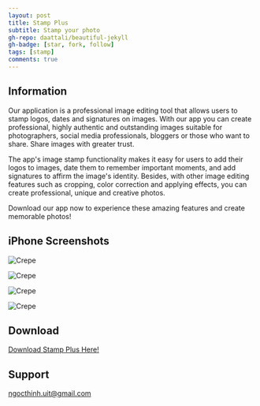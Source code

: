 ```yaml
---
layout: post
title: Stamp Plus
subtitle: Stamp your photo
gh-repo: daattali/beautiful-jekyll
gh-badge: [star, fork, follow]
tags: [stamp]
comments: true
---
```


## Information

Our application is a professional image editing tool that allows users to stamp logos, dates and signatures on images. With our app you can create professional, highly authentic and outstanding images suitable for photographers, social media professionals, bloggers or those who want to share. Share images with greater trust.


The app's image stamp functionality makes it easy for users to add their logos to images, date them to remember important moments, and add signatures to affirm the image's identity. Besides, with other image editing features such as cropping, color correction and applying effects, you can create professional, unique and creative photos.


Download our app now to experience these amazing features and create memorable photos!


## iPhone Screenshots


![Crepe](https://is3-ssl.mzstatic.com/image/thumb/PurpleSource126/v4/ba/31/a9/ba31a9d9-edf8-f74a-b2df-9ac48bace85e/308a9fed-a5b1-4b92-a86a-c80d7d93c5c4_1.png/460x0w.webp)

![Crepe](https://is2-ssl.mzstatic.com/image/thumb/PurpleSource116/v4/8b/53/60/8b5360ce-3cfc-9ac5-bc3a-79c637d5438b/41d330d1-99d8-41ec-9348-75ead40d90e5_2.png/460x0w.webp)

![Crepe](https://is5-ssl.mzstatic.com/image/thumb/PurpleSource126/v4/f0/bf/94/f0bf949d-e515-9268-ac32-5d01b78f42c3/f7090316-4911-462b-8706-d4b7cd880214_3.png/460x0w.webp)

![Crepe](https://is1-ssl.mzstatic.com/image/thumb/PurpleSource126/v4/e2/6f/94/e26f9454-7350-0a61-8b53-48c84976c5f8/35b4be3c-48fb-4b78-8180-0adbefd2f752_4.png/460x0w.webp)

## Download

[Download Stamp Plus Here!](https://apps.apple.com/us/app/stamp-plus/id6445922003?platform=iphone)

## Support

ngocthinh.uit@gmail.com
